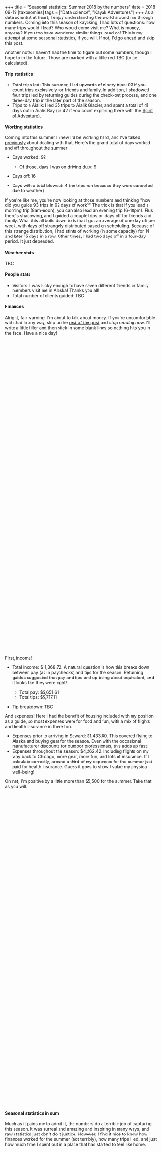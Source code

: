 +++
title = "Seasonal statistics: Summer 2018 by the numbers"
date = 2018-09-19
[taxonomies]
tags = ["Data science", "Kayak Adventures"]
+++
As a data scientist at heart, I enjoy understanding the world around me through numbers. Coming into this season of kayaking, I had lots of questions: how many trips would I lead? Who would come visit me? What is money, anyway? If you too have wondered similar things, read on! This is my attempt at some seasonal statistics, if you will. If not, I'd go ahead and skip this post.

Another note: I haven't had the time to figure out some numbers, though I hope to in the future. Those are marked with a little red TBC (to be calculated).

#### Trip statistics

- Total trips led: This summer, I led upwards of ninety trips: 93 if you count trips exclusively for friends and family. In addition, I shadowed four trips led by returning guides during the check-out process, and one three-day trip in the later part of the season.
- Trips to a Aialik: I led 35 trips to Aialik Glacier, and spent a total of
  41 days out in Aialik Bay (or 42 if you count exploring there with the
  [Spirit of Adventure](@/posts/2018-06-11-major-marine-trip.md)).

#### Working statistics

Coming into this summer I knew I'd be working hard, and I've talked [previously](@/posts/2018-08-13-dealing-with-burnout.md) about dealing with that. Here's the grand total of days worked and off throughout the summer

- Days worked: 92

  - Of those, days I was on driving duty: 9

- Days off: 16

- Days with a total blowout: 4 (no trips run because they were cancelled due to weather)

If you're like me, you're now looking at those numbers and thinking "how did you guide 93 trips in 92 days of work?" The trick is that if you lead a morning trip (8am-noon), you can also lead an evening trip (6-10pm). Plus there's shadowing, and I guided a couple trips on days off for friends and family. What this all boils down to is that I got an average of one day off per week, with days off strangely distributed based on scheduling. Because of this strange distribution, I had stints of working (in some capacity) for 14 and later 15 days in a row. Other times, I had two days off in a four-day period. It just depended.

#### Weather stats

TBC

#### People stats

- Visitors: I was lucky enough to have seven different friends or family members visit me in Alaska! Thanks you all!
- Total number of clients guided: TBC

#### Finances

Alright, fair warning: I'm about to talk about money. If you're uncomfortable
with that in any way, skip to the [rest of the
post](#seasonal-statistics-in-sum) and _stop reading now._ I'll write a little
filler and then stick in some blank lines so nothing hits you in the face. Have
a nice day!

<div style="padding:100% 0">&nbsp;</div>

First, income!

- Total income: \$11,368.72. A natural question is how this breaks down between pay (as in paychecks) and tips for the season. Returning guides suggested that pay and tips end up being about equivalent, and it looks like they were right!

  - Total pay: \$5,651.61
  - Total tips: \$5,717.11

- Tip breakdown: TBC

And expenses! Here I had the benefit of housing included with my position as a guide, so most expenses were for food and fun, with a mix of flights and health insurance in there too.

- Expenses prior to arriving in Seward: \$1,433.80. This covered flying to Alaska and buying gear for the season. Even with the occasional manufacturer discounts for outdoor professionals, this adds up fast!
- Expenses throughout the season: \$4,262.42. Including flights on my way back to Chicago, more gear, more fun, and lots of insurance. If I calculate correctly, around a third of my expenses for the summer just paid for health insurance. Guess it goes to show I value my physical well-being!

On net, I'm positive by a little more than \$5,500 for the summer. Take that as you will.

<div style="padding:100% 0">&nbsp;</div>

#### Seasonal statistics in sum

Much as it pains me to admit it, the numbers do a terrible job of capturing this season. It was surreal and amazing and inspiring in many ways, and raw statistics just don't do it justice. However, I find it nice to know how finances worked for the summer (not terribly), how many trips I led, and just how much time I spent out in a place that has started to feel like home.
